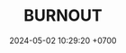---
layout: teamCard
permalink: /team/:title.html
categories:  
maincover: /assets/logos/BDLF.png
puntosLJMAYO24:
date: 2024-05-02 10:29:20 +0700
title: BURNOUT
route: /liga-naranja
tag: johto042024
color: black
puntosLJ202404: 12
grupo: sur
background: '#F16C38'
cover: /assets/ver.png
team: BURNOUT
ID: BNT
status: <i class="fa-soLINd fa-check"></i>
puntos: 20
pj: 11
#PARTIDO 1
j1: RONDA 1
p1: BNT
pp1: TSF
r1: 1
bg1: rock rock
rr1: 3
pt1: 1
pj1: 1
#PARTIDO 2
j2: RONDA 2
p2: HGHG
pp2: BNT
bg2: rock rock
r2: 0
rr2: 4
pt2: 4
pj2: 1
#PARTIDO 3
j3: RONDA 3
p3: BNT
pp3: GOD O
bg3: rock rock
r3: 4
rr3: 0
pt3: 4
pj3: 1
#PARTIDO 4
j4: RONDA 4
p4: BNT
pp4: GOLD S
bg4: rock rock
r4: 0
rr4: 4
pt4: 0
pj4: 1
#PARTIDO 5
j5: RONDA 5
p5: BNT
pp5: P1
bg5: rock rock
r5: 0
rr5: 4
pt5: 0
pj5: 1
#PARTIDO 6
j6: RONDA 6
p6: BNT
pp6: SSI
bg6: rock rock
r6: 1
rr6: 3
pt6: 1
pj6: 1
#PARTIDO 7
j7: RONDA 7
p7:  IL
pp7: BNT
bg7: rock rock
r7: 3
rr7: 1
pt7: 1
pj7: 1
#PARTIDO 8
j8: RONDA 8
p8:  BNT
pp8: GOD G
bg8: rock rock
rr8: 0
r8: 4
pt8: 4
pj8: 1
#PARTIDO 9
j9: RONDA 9
p9: BNT
pp9: GOLD V
bg9: rock rock
r9: 1
rr9: 3
pt9: 1
pj9: 1
#PARTIDO 10
j10: RONDA 10
p10: BNT
pp10: HG SS
bg10: rock rock
r10: 3
rr10: 1
pt10: 3
pj10: 1
#PARTIDO 11
j11: RONDA 11
p11: BNT
pp11: RN
bg11: rock rock
r11: 1
rr11: 3
pt11: 1
pj11: 1
stream: <i class="fa-brands fa-twitch text-white"></i>
dia: 19
hora: '21:10'
---